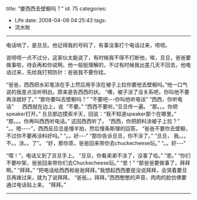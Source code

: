 title: “要西西去壁橱吗？”
id: 75
categories:
  - Life
date: 2008-04-08 04:25:43
tags:
  - 流水帐
---

电话响了，是旦旦。他记得我的号码了，有事没事打个电话过来，唠唠。

说唠唠一点不过分，这家伙太能说了，有时候我不得不打断他，唉，旦旦，爸爸要做事啦，待会再和你说啊。他一般挺理解的，不过有时候我出差几天不回去，他电话过来，先给我打预防针：爸爸我不要你挂。

“爸爸，西西把水彩笔涂在手上然后用手涂在被子上拉你要他去壁橱吗。”他一口气说的我差点没听明白。原来是告西西的状。
“噢，被子涂了没关系吧，你叫他不要再涂就好了。”
“那你要叫去壁橱吗？”
“不要吧---你叫他听电话”
“西西，你听电话”      
西西就在边上，说  “不要。”
“西西不要听。”旦旦传一遍。
“那。。。你把speaker打开。”
旦旦那边摸索半天，回说：“我不知道speaker那个在哪里。”
“那。。。你再叫西西听电话。”
这回西西听了。
“西西，你把颜料涂被子上拉？”
“。。嗯----”，西西反应总是慢半拍，然后慢条斯理的回答。
“爸爸不要你去壁橱，不过你不要再涂料好吗。”
“。。好---”
“那你告诉旦旦，你不涂了。”
“旦旦， 我。。。不。。涂。。了”。
“好，那你乖，爸爸回来带你去chuckecheese玩。”
“。。好---”

“喂！”，电话又到了旦旦手上。
“旦旦，你看弟弟不涂了，没事了哈。”
“恩。”
“你们不要吵架，爸爸回来带你们去Chuckecheese玩。”
“恩！”
“那爸爸要做事了，拜拜啊。”
“拜拜。”
“把电话给西西和爸爸拜拜。”我想起西西要是没说拜拜，会哭着要旦旦再拨过来，就为了说拜拜。
“爸爸。。拜拜。”西西憨憨的声音，肉肉的脸仿佛要通过电话贴上来。
“拜拜。”

* * *
